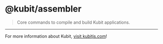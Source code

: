 # @kubit/assembler

> Core commands to compile and build Kubit applications.

<hr />

For more information about Kubit, [visit kubitjs.com](https://kubitjs.com)!
